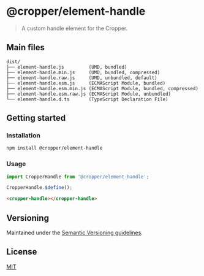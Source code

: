 # @cropper/element-handle

> A custom handle element for the Cropper.

## Main files

```text
dist/
├── element-handle.js         (UMD, bundled)
├── element-handle.min.js     (UMD, bundled, compressed)
├── element-handle.raw.js     (UMD, unbundled, default)
├── element-handle.esm.js     (ECMAScript Module, bundled)
├── element-handle.esm.min.js (ECMAScript Module, bundled, compressed)
├── element-handle.esm.raw.js (ECMAScript Module, unbundled)
└── element-handle.d.ts       (TypeScript Declaration File)
```

## Getting started

### Installation

```sh
npm install @cropper/element-handle
```

### Usage

```js
import CropperHandle from '@cropper/element-handle';

CropperHandle.$define();
```

```html
<cropper-handle></cropper-handle>
```

## Versioning

Maintained under the [Semantic Versioning guidelines](https://semver.org).

## License

[MIT](https://opensource.org/licenses/MIT)
